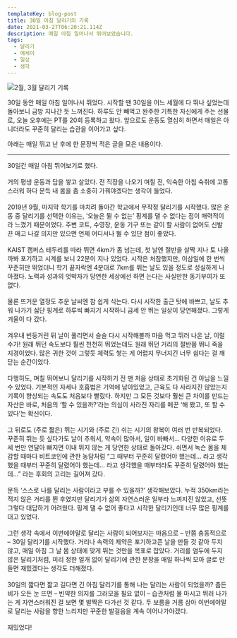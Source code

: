 ```yaml
---
templateKey: blog-post
title: 30일 아침 달리기의 기록
date: 2021-03-27T06:20:21.114Z
description: 매일 아침 일어나서 뛰어보았습니다.
tags:
  - 달리기
  - 에세이
  - 일상
  - 생각
---
```

![2월, 3월 달리기 기록](/assets/30일-아침-달리기의-기록/284bdd01-78ce-4be9-9a12-ab632cf0b33d.jpg "2월, 3월 달리기 기록")

30일 동안 매일 아침 일어나서 뛰었다. 시작할 땐 30일을 어느 세월에 다 뛰나 싶었는데 돌아보니 금방 지나간 듯 느껴진다. 하루도 안 빼먹고 완주한 기특한 자신에게 주는 선물로, 오늘 오후에는 PT를 20회 등록하고 왔다. 앞으로도 운동도 열심히 하면서 매일은 아니더라도 꾸준히 달리는 습관을 이어가고 싶다.

아래는 매일 뛰고 난 후에 한 문장씩 적은 글을 모은 내용이다.

- - -

30일간 매일 아침 뛰어보기로 했다.\
\
거의 평생 운동과 담을 쌓고 살았다. 전 직장을 나오기 며칠 전, 익숙한 아침 숙취에 고통스러워 하다 문득 내 몸을 좀 소중히 가꿔야겠다는 생각이 들었다.\
\
2019년 9월, 마지막 학기를 마치려 돌아간 학교에서 무작정 달리기를 시작했다. 많은 운동 중 달리기를 선택한 이유는, ‘오늘은 뛸 수 없는’ 핑계를 댈 수 없다는 점이 매력적이라 느꼈기 때문이었다. 주변 코트, 수영장, 운동 기구 또는 같이 할 사람이 없어도 신발 끈 매고 나갈 의지만 있으면 언제 어디서나 뛸 수 있단 점이 좋았다.\
\
KAIST 캠퍼스 테두리를 따라 뛰면 4km가 좀 넘는데, 첫 날엔 절반을 살짝 지나 토 나올까봐 포기하고 시계를 보니 22분이 지나 있었다. 시작은 처참했지만, 이삼일에 한 번씩 꾸준히만 뛰었더니 학기 끝자락엔 4분대로 7km를 뛰는 날도 있을 정도로 성실하게 나아졌다. 노력과 성과의 엇박자가 당연한 세상에선 하면 는다는 사실만한 동기부여가 또 없다.\
\
물론 뜨거운 열정도 추운 날씨엔 참 쉽게 식는다. 다시 시작한 출근 탓에 바쁘고, 날도 추워 나가기 싫단 핑계로 하루씩 빠지기 시작하니 금세 안 뛰는 일상이 당연해졌다. 그렇게 겨울이 다 갔다.\
\
겨우내 빈둥거린 뒤 날이 풀리면서 슬슬 다시 시작해볼까 마음 먹고 뛰러 나온 날, 이럴수가! 원래 뛰던 속도보다 훨씬 천천히 뛰었는데도 원래 뛰던 거리의 절반쯤 뛰니 죽을 지경이었다. 많은 귀한 것이 그렇듯 체력도 쌓는 게 어렵지 무너지긴 너무 쉽다는 걸 깨닫는 순간이었다.\
\
다행히도, 며칠 뛰어보니 달리기를 시작하기 전 맨 처음 상태로 초기화된 건 아님을 느낄 수 있었다. 기본적인 자세나 호흡법은 기억에 남아있었고, 근육도 다 사라지진 않았는지 기록이 향상되는 속도도 처음보다 빨랐다. 하지만 그 모든 것보다 훨씬 큰 차이를 만드는 자산은 바로, 처음의 ‘할 수 있을까?’라는 의심이 사라진 자리를 메꾼 ‘해 봤고, 또 할 수 있다’는 확신이다.\
\
그 뒤로도 (주로 짧은) 뛰는 시기와 (주로 긴) 쉬는 시기의 왕복이 여러 번 반복되었다. 꾸준히 뛰는 듯 싶다가도 날이 추워서, 약속이 많아서, 일이 바빠서… 다양한 이유로 두세 번만 연달아 빠지면 이내 뛰지 않는 게 당연한 상태로 돌아갔다. 쉬면서 녹슨 몸을 체감할 때마다 비트코인에 관한 농담처럼 “그 때부터 꾸준히 달렸어야 했는데… 라고 생각했을 때부터 꾸준히 달렸어야 했는데… 라고 생각했을 때부터라도 꾸준히 달렸어야 했는데…” 라는 후회의 고리는 길어져 갔다.\
\
문득 ‘스스로 나를 달리는 사람이라고 부를 수 있을까?’ 생각해보았다. 누적 350km라는 적지 않은 거리를 뛴 후였지만 달리기가 삶의 자연스러운 일부라 느껴지진 않았고, 선뜻 그렇다 대답하기 어려웠다. 핑계 댈 수 없어 좋다고 시작한 달리기인데 너무 많은 핑계를 대고 있었다.\
\
그런 생각 속에서 이번에야말로 달리는 사람이 되어보자는 마음으로 – 반쯤 충동적으로 – 30일 달리기를 시작했다. 거리나 속력의 제약은 포기하고픈 날을 만들 것 같아 두지 않고, 매일 아침 그 날 몸 상태에 맞게 뛰는 것만을 목표로 잡았다. 거리를 염두에 두지 않은 달리기처럼, 미리 정한 얼개 없이 달리기에 관한 문장을 매일 하나씩 모아 글로 만들면 재밌겠다는 생각도 더해졌다.\
\
30일의 짧다면 짧고 길다면 긴 아침 달리기를 통해 나는 달리는 사람이 되었을까? 춥든 비가 오든 눈 뜨면 – 빈약한 의지를 그러모을 필요 없이 – 습관처럼 물 마시고 뛰러 나가는 게 자연스러워진 걸 보면 몇 발짝은 다가선 것 같다. 두 보름을 거름 삼아 이번에야말로 달리는 사람을 향한 느리지만 꾸준한 발걸음을 계속 이어나가야겠다.\
\
재밌었다!